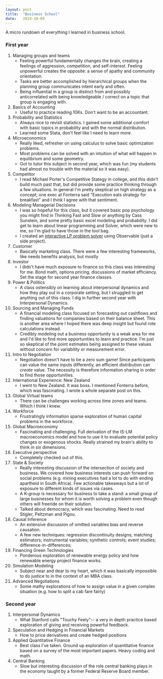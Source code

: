 ```yaml
---
layout: post
title:  "Business School"
date:   2019-10-09
---
```


A micro rundown of everything I learned in business school.

### First year

1. Managing groups and teams
    - Feeling powerful fundamentally changes the brain, creating a feelings of aggression, competition, and self-interest. Feeling unpowerful creates the opposite: a sense of apathy and community orientation.
    - Tasks are better accomplished by hierarchical groups when the planning group communicates intent early and often.
    - Being influential in a group is distinct from and possibly anticorrelated with being knowledgeable / correct on a topic that group is engaging with.
2. Basics of Accounting
    - Useful to practice reading 10Ks. Don't want to be an accountant.
3. Probability and Statistics
    - Always nice to revisit statistics. I gained some additional comfort with basic topics in probability and with the normal distribution. 
    - Learned some Stata, don't feel like I need to learn more.
4. Microeconomics
    - Really liked, refresher on using calculus to solve basic optimization problems.
    - Most problems can be solved with an intuition of what will happen in equilibrium and some geometry.
    - Got to tutor this subject in second year, which was fun (my students had almost no trouble with the material so it was easy).
5. Competitor
    - I read Michael Porter's Competitive Stategy in college, and this didn't build much past that, but did provide some practice thinking through a few situations. In general I'm pretty skeptical on high strategy as a concept; one exec at Fonterra said "Execution eats strategy for breakfast" and I think I agree with that sentiment.
6. Modeling Managerial Decisions
    - I was so hopeful for this class, but it covered basic pop psychology you might find in Thinking Fast and Slow or anything by Cass Sunstein, and some pretty basic excel modeling and probability. I did get to learn about linear programming and Solver, which were new to me, so I'm glad to have those in the tool bag.
    - I created an [interactive LP problem solver](https://observablehq.com/@wrgoldstein/domaine-paul-autard/2) using Observable (just a side project).
7. Customer
    - Basically marketing class. There were a few interesting frameworks, like needs benefits analysis, but mostly 
8. Investor
    - I didn't have much exposure to finance so this class was interesting for me. Bond math, options pricing, discussions of market efficiency. Set the stage for second year finance classes.
9. Power & Politics
    - A class ostensibly on learning about interpersonal dynamics and how they play out in a corporate setting, but I struggled to get anything out of this class. I dig in further second year with Interpersonal Dynamics.
10. Sourcing and Managing Funds
    - A financial modeling class focused on forecasting out cashflows and finding valuations for companies based on their balance sheet. This is another area where I hoped there was deep insight but found rote calculations instead. 
    - Credibly modeling out a business opportunity is a weak area for me and I'd like to find more opportunities to learn and practice. I'm just so skeptical of the point estimates being assigned to these values without concern for variability or measurement error.
11. Intro to Negotiation
    - Negotiation doesn't have to be a zero sum game! Since participants can value the same inputs differently, an efficient distribution can _create_ value. The necessity is therefore information sharing in order to find those opportunities.
12. International Experience: New Zealand
    - I went to New Zealand. It was boss. I mentioned Fonterra before, which was fascinating. I wrote a whole separate post on this.
13. Global Virtual teams
    - There can be challenges working across time zones and teams. Which I think I knew.
14. Workforce
    - Frustratingly information sparse exploration of human capital problems in the workforce. 
15. Global Macroeconomy
    - Fascinating and challenging. Full derivation of the IS-LM macroeconomics model and how to use it to evaluate potential policy changes or exogenous shocks. Really strained my brain's ability to think in six dimensions.
16. Executive perspective
    - Completely checked out of this.
17. State & Society
    - Really interesting discussion of the intersection of society and business. We covered how business interests can push forward on social problems (e.g. mining executives had a lot to do with ending apartheid in South Africa). Few actionable takeaways but a lot of exposure to different kinds of issues via cases.
    - A K-group is necessary for business to take a stand: a small group of large businesses for whom it is worth solving a problem even though others will freeride on their solution.
    - Talked about democracy, which was fascinating. Need to read Stigler, Peltzman and Pigou.
18. Causal Inference
    - An extensive discussion of omitted variables bias and reverse causation. 
    - A few new techniques: regression  discontinuity  designs;  matching estimators; instrumental variables; synthetic    controls; event studies; difference-in-differences;
19. Financing Green Technologies
    - Ponderous exploration of renewable energy policy and how renewable energy project finance works.
20. Simulation Modeling
    - Subject near and dear to my heart, which it was basically impossible to do justice to in the context of an MBA class.
21. Advanced Negotiations
     - Some mathy explorations of how to assign value in a given complex situation (e.g. how to split a cab fare fairly)

### Second year
1. Interpersonal Dynamics
    - What Stanford calls "Touchy Feely"-- a very in depth practice based exploration of giving and receiving powerful feedback.
2. Speculation and Hedging in Financial Markets
    - How to price derivatives and create hedged positions
3. Applied Quantitative Finance
    - Best class I've taken. Ground up exploration of quantitative finance based on a survey of the most important papers. Heavy coding and math.
4. Central Banking
    - Slow but interesting discussion of the role central banking plays in the economy taught by a former Federal Reserve Board member.
